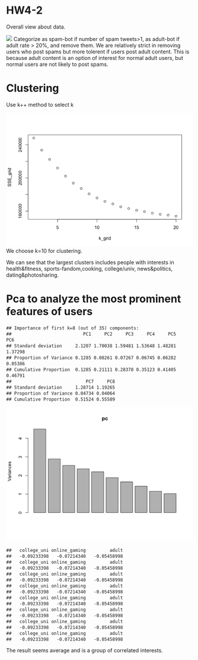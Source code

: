 HW4-2
================

Overall view about data.

![](HW4-2_files/figure-markdown_github/unnamed-chunk-3-1.png) Categorize as spam-bot if number of spam tweets&gt;1, as adult-bot if adult rate &gt; 20%, and remove them. We are relatively strict in removing users who post spams but more tolerent if users post adult content. This is because adult content is an option of interest for normal adult users, but normal users are not likely to post spams.

Clustering
==========

Use k++ method to select k

![](unnamed-chunk-5-1.png) We choose k=10 for clustering.

We can see that the largest clusters includes people with interests in health&fitness, sports-fandom,cooking, college/univ, news&politics, dating&photosharing.

Pca to analyze the most prominent features of users
===================================================

    ## Importance of first k=8 (out of 35) components:
    ##                           PC1     PC2     PC3     PC4     PC5     PC6
    ## Standard deviation     2.1207 1.70038 1.59481 1.53648 1.48281 1.37298
    ## Proportion of Variance 0.1285 0.08261 0.07267 0.06745 0.06282 0.05386
    ## Cumulative Proportion  0.1285 0.21111 0.28378 0.35123 0.41405 0.46791
    ##                            PC7     PC8
    ## Standard deviation     1.28714 1.19265
    ## Proportion of Variance 0.04734 0.04064
    ## Cumulative Proportion  0.51524 0.55589

![](unnamed-chunk-7-1.png)

    ##   college_uni online_gaming         adult 
    ##   -0.09233398   -0.07214340   -0.05458998 
    ##   college_uni online_gaming         adult 
    ##   -0.09233398   -0.07214340   -0.05458998 
    ##   college_uni online_gaming         adult 
    ##   -0.09233398   -0.07214340   -0.05458998 
    ##   college_uni online_gaming         adult 
    ##   -0.09233398   -0.07214340   -0.05458998 
    ##   college_uni online_gaming         adult 
    ##   -0.09233398   -0.07214340   -0.05458998 
    ##   college_uni online_gaming         adult 
    ##   -0.09233398   -0.07214340   -0.05458998 
    ##   college_uni online_gaming         adult 
    ##   -0.09233398   -0.07214340   -0.05458998 
    ##   college_uni online_gaming         adult 
    ##   -0.09233398   -0.07214340   -0.05458998

The result seems average and is a group of correlated interests.
